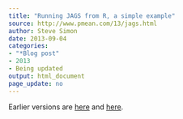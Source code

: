```yaml
---
title: "Running JAGS from R, a simple example"
source: http://www.pmean.com/13/jags.html
author: Steve Simon
date: 2013-09-04
categories:
- "*Blog post"
- 2013
- Being updated
output: html_document
page_update: no
---
```


 
Earlier versions are [here][sim1] and [here][sim2].
 
[sim1]: http://www.pmean.com/13/jags.html
[sim2]: http://new.pmean.com/jags-from-r/
 

